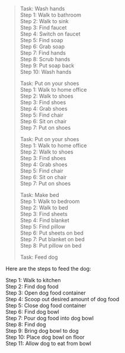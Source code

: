 > Task: Wash hands  
> Step 1: Walk to bathroom  
> Step 2: Walk to sink  
> Step 3: Find faucet  
> Step 4: Switch on faucet  
> Step 5: Find soap  
> Step 6: Grab soap  
> Step 7: Find hands  
> Step 8: Scrub hands  
> Step 9: Put soap back  
> Step 10: Wash hands  
>   
>   
> Task: Put on your shoes  
> Step 1: Walk to home office  
> Step 2: Walk to shoes  
> Step 3: Find shoes  
> Step 4: Grab shoes  
> Step 5: Find chair  
> Step 6: Sit on chair  
> Step 7: Put on shoes  
>   
> Task: Put on your shoes  
> Step 1: Walk to home office  
> Step 2: Walk to shoes  
> Step 3: Find shoes  
> Step 4: Grab shoes  
> Step 5: Find chair  
> Step 6: Sit on chair  
> Step 7: Put on shoes  
>   
> Task: Make bed  
> Step 1: Walk to bedroom  
> Step 2: Walk to bed  
> Step 3: Find sheets  
> Step 4: Find blanket  
> Step 5: Find pillow  
> Step 6: Put sheets on bed  
> Step 7: Put blanket on bed  
> Step 8: Put pillow on bed  
>   
> Task: Feed dog  
>  
Here are the steps to feed the dog:    
    
Step 1: Walk to kitchen    
Step 2: Find dog food    
Step 3: Open dog food container    
Step 4: Scoop out desired amount of dog food    
Step 5: Close dog food container    
Step 6: Find dog bowl    
Step 7: Pour dog food into dog bowl    
Step 8: Find dog    
Step 9: Bring dog bowl to dog    
Step 10: Place dog bowl on floor    
Step 11: Allow dog to eat from bowl    